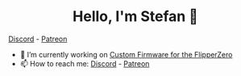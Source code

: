 <p>
  <h1 align="center"><b>Hello, I'm Stefan 👋</b></h1>
</p>

<a href='https://discord.gg/stefan' >Discord</a> - <a href='https://www.patreon.com/stefan4189'>Patreon</a>


- 🔭 I’m currently working on <a href='https://github.com/Stefan4189/custom-flipper-release'> Custom Firmware for the FlipperZero</a>
- 📫 How to reach me: <a href='https://discord.gg/stefan' >Discord</a> - <a href='https://www.patreon.com/stefan4189'>Patreon</a>
<br>


